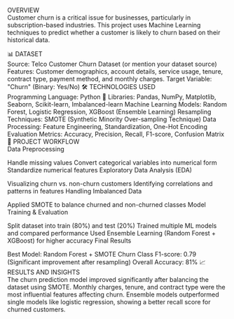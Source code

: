 OVERVIEW    
Customer churn is a critical issue for businesses, particularly in subscription-based industries. This project uses Machine Learning techniques to predict whether a customer is likely to churn based on their historical data.

📊 DATASET   
Source: Telco Customer Churn Dataset (or mention your dataset source)
Features: Customer demographics, account details, service usage, tenure, contract type, payment method, and monthly charges.
Target Variable: "Churn" (Binary: Yes/No)
🛠️ TECHNOLOGIES USED   
Programming Language: Python 🐍
Libraries: Pandas, NumPy, Matplotlib, Seaborn, Scikit-learn, Imbalanced-learn
Machine Learning Models: Random Forest, Logistic Regression, XGBoost (Ensemble Learning)
Resampling Techniques: SMOTE (Synthetic Minority Over-sampling Technique)
Data Processing: Feature Engineering, Standardization, One-Hot Encoding
Evaluation Metrics: Accuracy, Precision, Recall, F1-score, Confusion Matrix
🚀 PROJECT WORKFLOW   
Data Preprocessing

Handle missing values
Convert categorical variables into numerical form
Standardize numerical features
Exploratory Data Analysis (EDA)

Visualizing churn vs. non-churn customers
Identifying correlations and patterns in features
Handling Imbalanced Data

Applied SMOTE to balance churned and non-churned classes
Model Training & Evaluation

Split dataset into train (80%) and test (20%)
Trained multiple ML models and compared performance
Used Ensemble Learning (Random Forest + XGBoost) for higher accuracy
Final Results

Best Model: Random Forest + SMOTE
Churn Class F1-score: 0.79 (Significant improvement after resampling)
Overall Accuracy: 81%
📈 RESULTS AND INSIGHTS    
The churn prediction model improved significantly after balancing the dataset using SMOTE.
Monthly charges, tenure, and contract type were the most influential features affecting churn.
Ensemble models outperformed single models like logistic regression, showing a better recall score for churned customers.
